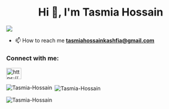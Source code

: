 <h1 align="center">Hi 👋, I'm Tasmia Hossain</h1>

![](https://komarev.com/ghpvc/?username=Tasmia-Hossain&color=green)

- 📫 How to reach me **tasmiahossainkashfia@gmail.com**

<h3 align="left">Connect with me:</h3>
<p align="left">
<a href="https://www.linkedin.com/in/tasmia-hossain-kashfia-755399200/" target="blank"><img align="center" src="https://raw.githubusercontent.com/rahuldkjain/github-profile-readme-generator/master/src/images/icons/Social/linked-in-alt.svg" alt="https://www.linkedin.com/in/tasmia-hossain-kashfia-755399200/" height="30" width="40" /></a>
</p>

<p><img align="left" src="https://github-readme-stats.vercel.app/api/top-langs?username=Tasmia-Hossain&show_icons=true&locale=en&layout=compact" alt="Tasmia-Hossain" /></p>

<p>&nbsp;<img align="center" src="https://github-readme-stats.vercel.app/api?username=Tasmia-Hossain&show_icons=true&locale=en" alt="Tasmia-Hossain" /></p>

<p><img align="center" src="https://github-readme-streak-stats.herokuapp.com/?user=Tasmia-Hossain&" alt="Tasmia-Hossain" /></p>

